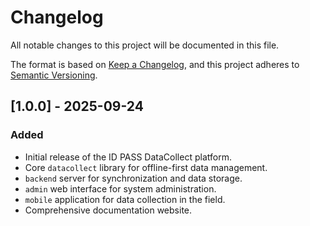 # Changelog

All notable changes to this project will be documented in this file.

The format is based on [Keep a Changelog](https://keepachangelog.com/en/1.0.0/),
and this project adheres to [Semantic Versioning](https://semver.org/spec/v2.0.0.html).

## [1.0.0] - 2025-09-24

### Added

- Initial release of the ID PASS DataCollect platform.
- Core `datacollect` library for offline-first data management.
- `backend` server for synchronization and data storage.
- `admin` web interface for system administration.
- `mobile` application for data collection in the field.
- Comprehensive documentation website.
